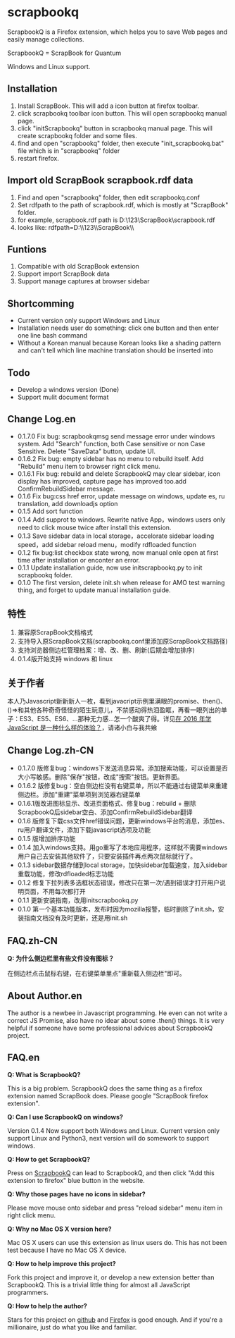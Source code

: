 # scrapbookq

ScrapbookQ is a Firefox extension, which helps you to save Web pages and easily manage collections.

ScrapbookQ = ScrapBook for Quantum

Windows and Linux support.

## Installation

1. Install ScrapBook. This will add a icon button at firefox toolbar.
1. click scrapbookq toolbar icon button. This will open scrapbookq manual page.
1. click "initScrapbookq" button in scrapbookq manual page.  This will create scrapbookq folder and some files.
1. find and open "scrapbookq" folder, then execute "init_scrapbookq.bat" file which is in "scrapbookq" folder
1. restart firefox.

## Import old ScrapBook scrapbook.rdf data

1. Find and open "scrapbookq" folder, then edit scrapbookq.conf
1. Set rdfpath to the path of scrapbook.rdf, which is mostly at "ScrapBook" folder.
1. for example, scrapbook.rdf path is D:\123\ScrapBook\scrapbook.rdf 
1. looks like: rdfpath=D:\\\\123\\\\ScrapBook\\\\
    
## Funtions

1. Compatible with old ScrapBook extension
1. Support import ScrapBook data
1. Support manage captures at browser sidebar

## Shortcomming

* Current version only support Windows and Linux
* Installation needs user do something: click one button and then enter one line bash command
* Without a Korean manual because Korean looks like a shading pattern and can't tell which line machine translation should be inserted into

## Todo

* Develop a windows version (Done)
* Support mulit document format

## Change Log.en

* 0.1.7.0 Fix bug: scrapbookqmsg send message error under windows system. Add "Search" function, both Case sensitive or non Case Sensitive. Delete "SaveData" button, update UI.
* 0.1.6.2 Fix bug: empty sidebar has no menu to rebuild itself. Add "Rebuild" menu item to browser right click menu.
* 0.1.6.1 Fix bug: rebuild and delete ScrapbookQ may clear sidebar, icon display has improved, capture page has improved too.add ConfirmRebuildSidebar message.
* 0.1.6 Fix bug:css href error, update message on windows, update es, ru translation, add downloadjs option
* 0.1.5 Add sort function
* 0.1.4 Add supprot to windows. Rewrite native App，windows users only need to click mouse twice after install this extension.
* 0.1.3 Save sidebar data in local storage，accelorate sidebar loading speed，add sidebar reload menu，modify rdfloaded function
* 0.1.2 fix bug:list checkbox state wrong, now manual onle open at first time after installation or enconter an error.
* 0.1.1 Update installation guide, now use initscrapbookq.py to init scrapbookq folder.
* 0.1.0 The first version, delete init.sh when release for AMO test warning thing, and forget to update manual installation guide.

## 特性

1. 兼容原ScrapBook文档格式
1. 支持导入原ScrapBook文档(scrapbookq.conf里添加原ScrapBook文档路径)
1. 支持浏览器侧边栏管理档案：增、改、删、刷新(后期会增加排序)
1. 0.1.4版开始支持 windows 和 linux

## 关于作者

本人乃Javascript新新新人一枚，看到javacript示例里满眼的promise、then()、()=>和其他各种奇奇怪怪的陌生玩意儿，不禁感动得热泪盈眶，再看一眼列出的单子：ES3、ES5、ES6、...那种无力感...怎一个酸爽了得。详见[在 2016 年学 JavaScript 是一种什么样的体验？](https://zhuanlan.zhihu.com/p/22782487)，请诸小白与我共飨

## Change Log.zh-CN

* 0.1.7.0 版修复bug：windows下发送消息异常。添加搜索功能，可以设置是否大小写敏感。删除"保存"按钮，改成"搜索"按钮。更新界面。
* 0.1.6.2 版修复bug：空白侧边栏没有右键菜单，所以不能通过右键菜单来重建侧边栏。添加"重建"菜单项到浏览器右键菜单
* 0.1.6.1版改进图标显示、改进页面格式、修复bug：rebuild + 删除 ScrapbookQ后sidebar空白、添加ConfirmRebuildSidebar翻译
* 0.1.6 版修复下载css文件href错误问题，更新windows平台的消息，添加es、ru用户翻译文件，添加下载javascript选项及功能
* 0.1.5 版增加排序功能
* 0.1.4 加入windows支持。用go重写了本地应用程序，这样就不需要windows用户自己去安装其他软件了，只要安装插件再点两次鼠标就行了。
* 0.1.3 sidebar数据存储到local storage，加快sidebar加载速度，加入sidebar重载功能，修改rdfloaded标志功能
* 0.1.2 修复下拉列表多选框状态错误，修改只在第一次/遇到错误才打开用户说明页面，不用每次都打开
* 0.1.1 更新安装指南，改用initscrapbookq.py
* 0.1.0 第一个基本功能版本，发布时因为mozilla报警，临时删除了init.sh，安装指南文档没有及时更新，还是用init.sh

## FAQ.zh-CN

**Q:  为什么侧边栏里有些文件没有图标？**

在侧边栏点击鼠标右键，在右键菜单里点"重新载入侧边栏"即可。

## About Author.en

The author is a newbee in Javascript programming. He even can not write a correct JS Promise, also have no idear about some .then() things. It is very helpful if someone have some professional advices about ScrapbookQ project.

## FAQ.en

**Q: What is ScrapbookQ?**

This is a big problem. ScrapbookQ does the same thing as a firefox extension named ScrapBook does. Please google "ScrapBook firefox extension".

**Q: Can I use ScrapbookQ on windows?**

Version 0.1.4 Now support both Windows and Linux.
Current version only support Linux and Python3, next version will do somework to support windows.

**Q: How to get ScrapbookQ?**

Press on [ScrapbookQ](https://addons.mozilla.org/firefox/addon/scrapbookq) can lead to ScrapbookQ, and then click "Add this extension to firefox" blue button in the website.

**Q: Why those pages have no icons in sidebar?**

Please move mouse onto sidebar and press "reload sidebar" menu item in right click menu.

**Q: Why no Mac OS X version here?**

Mac OS X users can use this extension as linux users do.
This has not been test because I have no Mac OS X device.

**Q: How to help improve this project?**

Fork this project and improve it, or develop a new extension better than ScrapbookQ. This is a trivial little thing for almost all JavaScript programmers.

**Q: How to help the author?**

Stars for this project on [github](https://github.com/tahama/scrapbookq) and [Firefox](https://addons.mozilla.org/firefox/addon/scrapbookq) is good enough. And if you're a millionaire, just do what you like and familiar.
